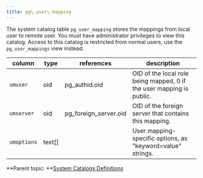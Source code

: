 ```yaml
---
title: pg\_user\_mapping 
---
```


The system catalog table `pg_user_mapping` stores the mappings from local user to remote user. You must have administrator privileges to view this catalog. Access to this catalog is restricted from normal users, use the `pg_user_mappings` view instead.

|column|type|references|description|
|------|----|----------|-----------|
|`umuser`|oid|pg\_authid.oid|OID of the local role being mapped, 0 if the user mapping is public.|
|`umserver`|oid|pg\_foreign\_server.oid|OID of the foreign server that contains this mapping.|
|`umoptions`|text\[\]| |User mapping-specific options, as "keyword=value" strings.|

**Parent topic: **[System Catalogs Definitions](../system_catalogs/catalog_ref-html.html)

